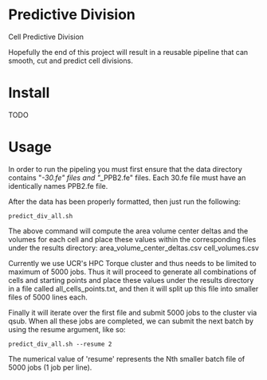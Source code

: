 # Predictive Division
Cell Predictive Division

Hopefully the end of this project will result in a reusable pipeline that can smooth, cut and predict cell divisions.

# Install
TODO

# Usage
In order to run the pipeling you must first ensure that the data directory contains "*-30.fe" files and "*_PPB2.fe" files.
Each 30.fe file must have an identically names PPB2.fe file.

After the data has been properly formatted, then just run the following:
```
predict_div_all.sh
```
The above command will compute the area volume center deltas and the volumes for each cell and place these values within the corresponding files under the results directory:
    area_volume_center_deltas.csv
    cell_volumes.csv
    
Currently we use UCR's HPC Torque cluster and thus needs to be limited to maximum of 5000 jobs. Thus it will proceed to generate all combinations of cells and starting points and place these values under the results directory in a file called all_cells_points.txt, and then it will split up this file into smaller files of 5000 lines each.

Finally it will iterate over the first file and submit 5000 jobs to the cluster via qsub.
When all these jobs are completed, we can submit the next batch by using the resume argument, like so:
```
predict_div_all.sh --resume 2
```
The numerical value of 'resume' represents the Nth smaller batch file of 5000 jobs (1 job per line).
